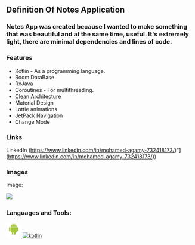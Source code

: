 Definition Of Notes Application
-------------
 ### Notes App was created because I wanted to make something that was beautiful and at the same time, useful. It's extremely light, there are minimal dependencies and lines of code.


### Features
- Kotlin - As a programming language.
- Room DataBase
- RxJava
- Coroutines - For multithreading.
- Clean Architecture
- Material Design
- Lottie animations
- JetPack Navigation
- Change Mode


### Links
LinkedIn (https://www.linkedin.com/in/mohamed-agamy-732418173/)"](https://www.linkedin.com/in/mohamed-agamy-732418173/))



### Images

Image:

![](Screenshot_2024-04-19-19-29-56-068_com.example.notes.jpg)

<h3 align="left">Languages and Tools:</h3>

<p align="left"> <a href="https://developer.android.com" target="_blank" rel="noreferrer"> <img src="https://raw.githubusercontent.com/devicons/devicon/master/icons/android/android-original-wordmark.svg" alt="android" width="40" height="40"/> </a> <a href="https://kotlinlang.org" target="_blank" rel="noreferrer"> <img src="https://www.vectorlogo.zone/logos/kotlinlang/kotlinlang-icon.svg" alt="kotlin" width="40" height="40"/> </a></p>
                                                                                                                                                                                                                            


